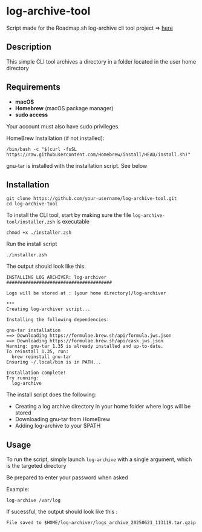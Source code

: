 # log-archive-tool
Script made for the Roadmap.sh log-archive cli tool project => [here](https://roadmap.sh/projects/log-archive-tool)

## Description
This simple CLI tool archives a directory in a folder located in the user home directory

## Requirements
- **macOS**
- **Homebrew** (macOS package manager)
- **sudo access**

Your account must also have sudo privileges.

HomeBrew Installation (if not installed):
```
/bin/bash -c "$(curl -fsSL https://raw.githubusercontent.com/Homebrew/install/HEAD/install.sh)"
```

gnu-tar is installed with the installation script. See below

## Installation
```
git clone https://github.com/your-username/log-archive-tool.git
cd log-archive-tool
```


To install the CLI tool, start by making sure the file `log-archive-tool/installer.zsh` is executable
```
chmod +x ./installer.zsh
```

Run the install script
```
./installer.zsh
```

The output should look like this: 
```
INSTALLING LOG ARCHIVER: log-archiver
#######################################

Logs will be stored at : [your home directory]/log-archiver

***
Creating log-archiver script...

Installing the following dependencies:

gnu-tar installation
==> Downloading https://formulae.brew.sh/api/formula.jws.json
==> Downloading https://formulae.brew.sh/api/cask.jws.json
Warning: gnu-tar 1.35 is already installed and up-to-date.
To reinstall 1.35, run:
  brew reinstall gnu-tar
Ensuring ~/.local/bin is in PATH...

Installation complete!
Try running:
  log-archive
```

The install script does the following: 
* Creating a log archive directory in your home folder where logs will be stored
* Downloading gnu-tar from HomeBrew
* Adding log-archive to your $PATH

## Usage
To run the script, simply launch `log-archive` with a single argument, which is the targeted directory

Be prepared to enter your password when asked

Example: 
```
log-archive /var/log
```

If sucessful, the output should look like this :
```
File saved to $HOME/log-archiver/logs_archive_20250621_113119.tar.gzip
```
